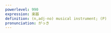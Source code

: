 ```yaml
---
powerlevel: 990
expression: 楽器
definition: (n,adj-no) musical instrument; (P)
pronunciation: がっき
---
```

